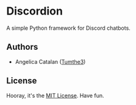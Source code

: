 # Discordion
A simple Python framework for Discord chatbots.

## Authors
* Angelica Catalan ([Tumthe3](https://github.com/Tumthe3))

## License
Hooray, it's the [MIT License](LICENSE.md). Have fun.